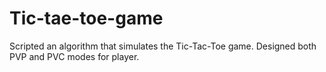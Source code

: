 # Tic-tae-toe-game
Scripted an algorithm that simulates the Tic-Tac-Toe game.
Designed both PVP and PVC modes for player.
